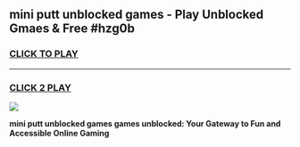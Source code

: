 
## mini putt unblocked games - Play Unblocked Gmaes & Free #hzg0b
<h3>
<a href="https://news.freeplayer.one?title=mini_putt_unblocked_games&ref=24F">CLICK TO PLAY</a></h3>
<hr>

<h3>
<a href="https://news.freeplayer.one?title=mini_putt_unblocked_games&ref=24F">CLICK 2 PLAY</a>
  
</h3>

<a href="https://news.freeplayer.one?title=mini_putt_unblocked_games&ref=24F/"><img src="https://clearcache.store/games.png"></a>


**mini putt unblocked games games unblocked: Your Gateway to Fun and Accessible Online Gaming**
